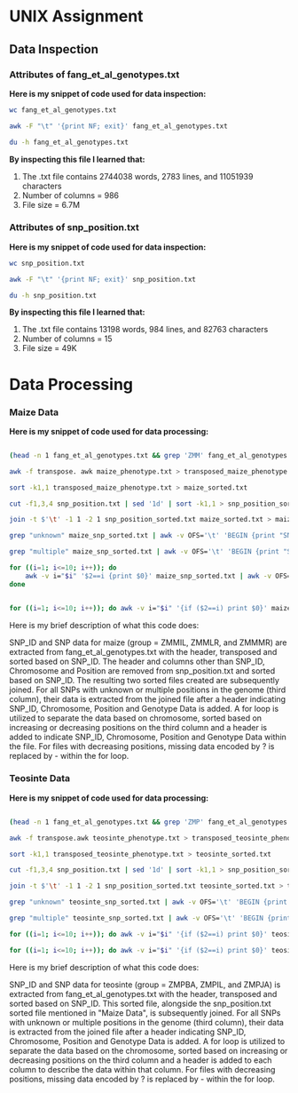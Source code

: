 # UNIX Assignment

## Data Inspection

### Attributes of fang_et_al_genotypes.txt

**Here is my snippet of code used for data inspection:**

```sh
wc fang_et_al_genotypes.txt

awk -F "\t" '{print NF; exit}' fang_et_al_genotypes.txt

du -h fang_et_al_genotypes.txt
```

**By inspecting this file I learned that:**

1. The .txt file contains 2744038 words, 2783 lines, and 11051939 characters
2. Number of columns = 986 
3. File size = 6.7M

### Attributes of snp_position.txt

**Here is my snippet of code used for data inspection:**

```sh
wc snp_position.txt

awk -F "\t" '{print NF; exit}' snp_position.txt

du -h snp_position.txt
```
**By inspecting this file I learned that:**

1. The .txt file contains 13198 words, 984 lines, and 82763 characters
2. Number of columns = 15 
3. File size = 49K

# Data Processing

### Maize Data

**Here is my snippet of code used for data processing:**
```sh

(head -n 1 fang_et_al_genotypes.txt && grep 'ZMM' fang_et_al_genotypes.txt) | cut -f 4-986 > maize_phenotype.txt

awk -f transpose. awk maize_phenotype.txt > transposed_maize_phenotype.txt

sort -k1,1 transposed_maize_phenotype.txt > maize_sorted.txt

cut -f1,3,4 snp_position.txt | sed '1d' | sort -k1,1 > snp_position_sorted.txt

join -t $'\t' -1 1 -2 1 snp_position_sorted.txt maize_sorted.txt > maize_snp_sorted.txt

grep "unknown" maize_snp_sorted.txt | awk -v OFS='\t' 'BEGIN {print "SNP-ID", "Chromosome", "Location", "Genotype_Data"} {print}' > unknown_maize_SNP.txt

grep "multiple" maize_snp_sorted.txt | awk -v OFS='\t' 'BEGIN {print "SNP-ID", "Chromosome", "Location", "Genotype_Data"} {print}' > multiple_maize_SNP.txt

for ((i=1; i<=10; i++)); do
    awk -v i="$i" '$2==i {print $0}' maize_snp_sorted.txt | awk -v OFS='\t' 'BEGIN {print "SNP_ID", "Chromosome", "Position", "Genotype_data"}{print}' | sort -k3,3n > chr"$i"_maize_increasing.txt
done


for ((i=1; i<=10; i++)); do awk -v i="$i" '{if ($2==i) print $0}' maize_snp_sorted.txt | awk -v OFS='\t' 'BEGIN{print "SNP_ID", "Chromosome", "Position", "Genotype_data"}{print}'| sort -k3,3nr | sed 's/?/-/g' > chr"$i"_maize_decreasing.txt; done
```


Here is my brief description of what this code does:

SNP_ID and SNP data for maize (group = ZMMIL, ZMMLR, and ZMMMR) are extracted from fang_et_al_genotypes.txt with the header, transposed and sorted based on SNP_ID. The header and columns other than SNP_ID, Chromosome and Position are removed from snp_position.txt and sorted based on SNP_ID. The resulting two sorted files created are subsequently joined.
For all SNPs with unknown or multiple positions in the genome (third column), their data is extracted from the joined file after a header indicating SNP_ID, Chromosome, Position and Genotype Data is added.
A for loop is utilized to separate the data based on chromosome, sorted based on increasing or decreasing positions on the third column and a header is added to indicate SNP_ID, Chromosome, Position and Genotype Data within the file. For files with decreasing positions, missing data encoded by ? is replaced by - within the for loop.

### Teosinte Data

**Here is my snippet of code used for data processing:**

```sh

(head -n 1 fang_et_al_genotypes.txt && grep 'ZMP' fang_et_al_genotypes.txt) | cut -f 4-986 > teosinte_phenotype.txt

awk -f transpose.awk teosinte_phenotype.txt > transposed_teosinte_phenotype.txt

sort -k1,1 transposed_teosinte_phenotype.txt > teosinte_sorted.txt

cut -f1,3,4 snp_position.txt | sed '1d' | sort -k1,1 > snp_position_sorted.txt

join -t $'\t' -1 1 -2 1 snp_position_sorted.txt teosinte_sorted.txt > teosinte_snp_sorted.txt

grep "unknown" teosinte_snp_sorted.txt | awk -v OFS='\t' 'BEGIN {print "SNP-ID", "Chromosome", "Location", "Genotype_Data"} {print}' > unknown_teosinte_SNP.txt

grep "multiple" teosinte_snp_sorted.txt | awk -v OFS='\t' 'BEGIN {print "SNP-ID", "Chromosome", "Location", "Genotype_Data"} {print}' > multiple_teosinte_SNP.txt

for ((i=1; i<=10; i++)); do awk -v i="$i" '{if ($2==i) print $0}' teosinte_snp_sorted.txt | sort -k3,3n | awk -v OFS='\t' 'BEGIN {print "SNP_ID", "Chromosome", "Position", "Genotype_data"}{print}'> chr"$i"_teosinte_increasing.txt; done

for ((i=1; i<=10; i++)); do awk -v i="$i" '{if ($2==i) print $0}' teosinte_snp_sorted.txt | sort -k3,3nr | sed 's/?/-/g' | awk -v OFS='\t' 'BEGIN{print "SNP_ID", "Chromosome", "Position", "Genotype_data"}{print}'> chr"$i"_teosinte_decreasing.txt; done
```

Here is my brief description of what this code does:

SNP_ID and SNP data for teosinte (group = ZMPBA, ZMPIL, and ZMPJA) is extracted from fang_et_al_genotypes.txt with the header, transposed and sorted based on SNP_ID. This sorted file, alongside the snp_position.txt sorted file mentioned in "Maize Data", is subsequently joined.
For all SNPs with unknown or multiple positions in the genome (third column), their data is extracted from the joined file after a header indicating SNP_ID, Chromosome, Position and Genotype Data is added.
A for loop is utilized to separate the data based on the chromosome, sorted based on increasing or decreasing positions on the third column and a header is added to each column to describe the data within that column. For files with decreasing positions, missing data encoded by ? is replaced by - within the for loop.



